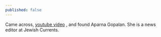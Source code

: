 ```yaml
---
published: false
---
```


Came across, [youtube video](https://www.youtube.com/watch?v=mXeyDCksPNY) ,  and found Aparna Gopalan. She is a news editor at Jewish Currents.